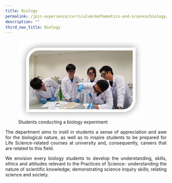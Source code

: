 ```yaml
---
title: Biology
permalink: /jpjc-experience/curriculum/mathematics-and-science/biology/
description: ""
third_nav_title: Biology
---
```

<div align=justify>
<figure>
<img src="/images/BioExperiment.jpg">
<figcaption>Students conducting a biology experiment</figcaption></figure>

<p>
The department aims to instil in students a sense of appreciation and awe for the biological nature, as well as to inspire students to be prepared for Life Science-related courses at university and, consequently, careers that are related to this field.</p>
	
<p>
We envision every biology students to develop the understanding, skills, ethics and attitudes relevant to the Practices of Science- understanding the nature of scientific knowledge; demonstrating science inquiry skills; relating science and society.</p>
